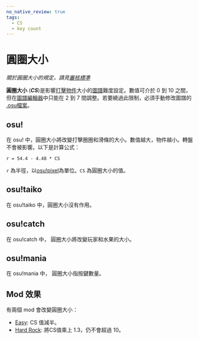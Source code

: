 ```yaml
---
no_native_review: true
tags:
  - CS
  - key count
---
```


# 圓圈大小

*關於圓圈大小的規定，請見[審核標準](/wiki/Ranking_Criteria)*

**圓圈大小** (***CS***)是影響[打擊物件](/wiki/Hit_object)大小的[圖譜](/wiki/Beatmap)難度設定。數值可介於 0 到 10 之間，但在[圖譜編輯器](/wiki/Client/Beatmap_editor)中只能在 2 到 7 間調整。若要繞過此限制，必須手動修改圖譜的 [.osu檔案](/wiki/osu!_File_Formats/Osu_(file_format))。

## osu!

在 osu! 中，圓圈大小將改變打擊圈圈和滑條的大小。數值越大，物件越小。轉盤不會被影響。以下是計算公式：

`r = 54.4 - 4.48 * CS`<!-- multiplied by 1.00041 in the end to account for some bug in old replays -->

`r` 為半徑，以[osu!pixel](/wiki/osu!pixel)為單位。`CS` 為圓圈大小的值。

## osu!taiko

在 osu!taiko 中，圓圈大小沒有作用。

## osu!catch

在 osu!catch 中， 圓圈大小將改變玩家和水果的大小。

## osu!mania

在 osu!mania 中， 圓圈大小指按鍵數量。

## Mod 效果

有兩個 mod 會改變圓圈大小：

- [Easy](/wiki/Game_modifier/Easy): CS 值減半。
- [Hard Rock](/wiki/Game_modifier/Hard_Rock): 將CS值乘上 1.3，仍不會超過 10。

<!--TODO: Insert links -->
